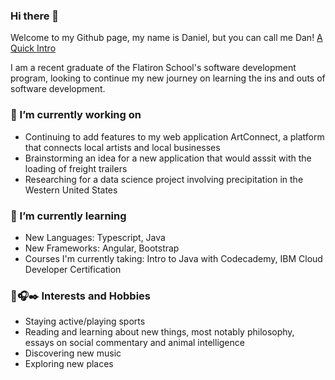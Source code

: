 ### Hi there 👋
Welcome to my Github page, my name is Daniel, but you can call me Dan!
[A Quick Intro](https://www.loom.com/share/728f496d2b5949669a1cffe8bfd0d88d?sid=815b7e7d-abb2-4153-adb7-509b7c0be954)

I am a recent graduate of the Flatiron School's software development program, looking to continue my new journey on learning the ins and outs of software development. 

### 🔭 I’m currently working on
* Continuing to add features to my web application ArtConnect, a platform that connects local artists and local businesses
* Brainstorming an idea for a new application that would asssit with the loading of freight trailers
* Researching for a data science project involving precipitation in the Western United States

### 🌱 I’m currently learning
* New Languages: Typescript, Java
* New Frameworks: Angular, Bootstrap
* Courses I'm currently taking: Intro to Java with Codecademy, IBM Cloud Developer Certification

### 🏀🎧✒️ Interests and Hobbies
* Staying active/playing sports
* Reading and learning about new things, most notably philosophy, essays on social commentary and animal intelligence
* Discovering new music
* Exploring new places
